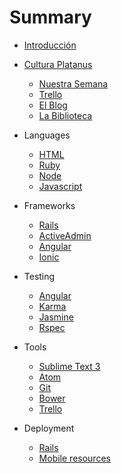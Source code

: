 # Summary

* [Introducción](INTRO.md)
* [Cultura Platanus](cultura/README.md)
  * [Nuestra Semana](cultura/week.md)
  * [Trello](cultura/trello.md)
  * [El Blog](cultura/blog.md)
  * [La Biblioteca](cultura/library.md)

* Languages
  * [HTML](code/html.md)
  * [Ruby](code/ruby.md)
  * [Node](code/node.md)
  * [Javascript](code/javascript.md)

* Frameworks
  * [Rails](code/rails.md)
  * [ActiveAdmin](code/activeadmin.md)
  * [Angular](code/angular.md)
  * [Ionic](code/ionic.md)

* Testing
  * [Angular](testing/angular.md)
  * [Karma](testing/karma.md)
  * [Jasmine](testing/jasmine.md)
  * [Rspec](testing/rspec.md)

* Tools
  * [Sublime Text 3](tools/sublime.md)
  * [Atom](tools/atom.md)
  * [Git](tools/git.md)
  * [Bower](tools/bower.md)
  * [Trello](tools/trello.md)

* Deployment
  * [Rails](deployment/rails.md)
  * [Mobile resources](deployment/mobile-resources.md)
